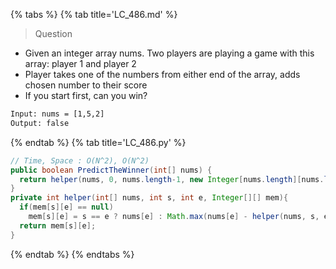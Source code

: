 {% tabs %}
{% tab title='LC_486.md' %}

> Question

* Given an integer array nums. Two players are playing a game with this array: player 1 and player 2
* Player takes one of the numbers from either end of the array, adds chosen number to their score
* If you start first, can you win?

```txt
Input: nums = [1,5,2]
Output: false
```

{% endtab %}
{% tab title='LC_486.py' %}

```java
// Time, Space : O(N^2), O(N^2)
public boolean PredictTheWinner(int[] nums) {
  return helper(nums, 0, nums.length-1, new Integer[nums.length][nums.length]) >= 0;
}
private int helper(int[] nums, int s, int e, Integer[][] mem){
  if(mem[s][e] == null)
    mem[s][e] = s == e ? nums[e] : Math.max(nums[e] - helper(nums, s, e - 1, mem), nums[s] - helper(nums, s + 1, e, mem));
  return mem[s][e];
}
```

{% endtab %}
{% endtabs %}
